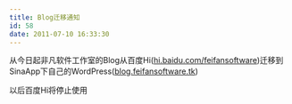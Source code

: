 ```yaml
---
title: Blog迁移通知
id: 58
date: 2011-07-10 16:33:30
---
```


从今日起非凡软件工作室的Blog从百度Hi([hi.baidu.com/feifansoftware](http://hi.baidu.com/feifansoftware))迁移到SinaApp下自己的WordPress([blog.feifansoftware.tk](http://blog.feifansoftware.tk))

以后百度Hi将停止使用